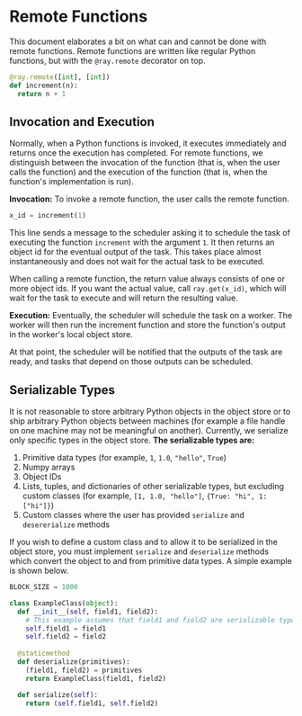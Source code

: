 # Remote Functions

This document elaborates a bit on what can and cannot be done with remote
functions. Remote functions are written like regular Python functions, but with
the `@ray.remote` decorator on top.

```python
@ray.remote([int], [int])
def increment(n):
  return n + 1
```

## Invocation and Execution

Normally, when a Python functions is invoked, it executes immediately and
returns once the execution has completed. For remote functions, we distinguish
between the invocation of the function (that is, when the user calls the
function) and the execution of the function (that is, when the function's
implementation is run).

**Invocation:** To invoke a remote function, the user calls the remote function.

```python
x_id = increment(1)
```

This line sends a message to the scheduler asking it to schedule the task of
executing the function `increment` with the argument `1`. It then returns an
object id for the eventual output of the task. This takes place almost
instantaneously and does not wait for the actual task to be executed.

When calling a remote function, the return value always consists of one or more
object ids. If you want the actual value, call `ray.get(x_id)`, which will
wait for the task to execute and will return the resulting value.

**Execution:** Eventually, the scheduler will schedule the task on a worker. The
worker will then run the increment function and store the function's output in
the worker's local object store.

At that point, the scheduler will be notified that the outputs of the task are
ready, and tasks that depend on those outputs can be scheduled.

## Serializable Types

It is not reasonable to store arbitrary Python objects in the object store or to
ship arbitrary Python objects between machines (for example a file handle on one
machine may not be meaningful on another). Currently, we serialize only specific
types in the object store. **The serializable types are:**

1. Primitive data types (for example, `1`, `1.0`, `"hello"`, `True`)
2. Numpy arrays
3. Object IDs
4. Lists, tuples, and dictionaries of other serializable types, but excluding
custom classes (for example, `[1, 1.0, "hello"]`, `{True: "hi", 1: ["hi"]}`)
5. Custom classes where the user has provided `serialize` and `desererialize`
methods

If you wish to define a custom class and to allow it to be serialized in the
object store, you must implement `serialize` and `deserialize` methods which
convert the object to and from primitive data types. A simple example is shown
below.

```python
BLOCK_SIZE = 1000

class ExampleClass(object):
  def __init__(self, field1, field2):
    # This example assumes that field1 and field2 are serializable types.
    self.field1 = field1
    self.field2 = field2
  
  @staticmethod
  def deserialize(primitives):
    (field1, field2) = primitives
    return ExampleClass(field1, field2)

  def serialize(self):
    return (self.field1, self.field2)
```
